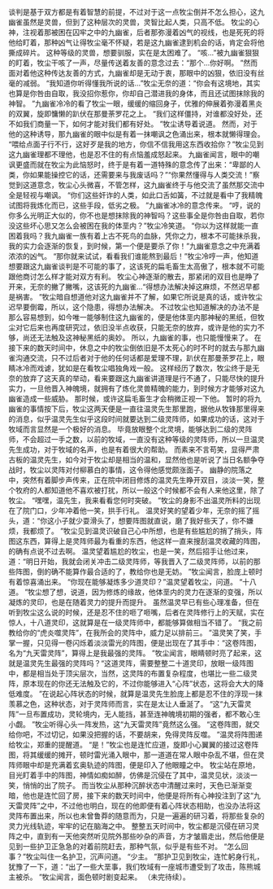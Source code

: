 谈判是基于双方都是有着智慧的前提，不过对于这一点牧尘倒并不怎么担心，这九幽雀虽然是灵兽，但到了这种层次的灵兽，灵智比起人类，只高不低。
牧尘的心神，注视着那被困在囚牢之中的九幽雀，后者那弥漫着凶气的视线，也是死死的将他给盯着，那种凶气让得牧尘毫不怀疑，若是这九幽雀逮到机会的话，肯定会将他撕成碎片。
这种等级的灵兽，想要驯服，实在是太困难了。
“咳…”被九幽雀狠狠的盯着，牧尘干咳了一声，尽量传送着友善的意念过去：“那个…你好啊。
”然而面对着他这种传达友善的方式，九幽雀却是无动于衷，那眼中的凶狠，依旧没有丝毫的减弱。
“我知道你听得懂我所说的话…”牧尘无奈的道：“你会有这境地，其实也算是你咎由自取，我没招你惹你，你却自己潜进我的身体，而且还试图抹除我的神智。
”九幽雀冷冷的看了牧尘一眼，缓缓的缩回身子，优雅的伸展着弥漫着黑炎的双翼，旋即慵懒的趴伏在那曼荼罗花之上。
“我们这样僵持，对谁都没好处，还不如我们商量一下，如何才能对我们都有好处。
”牧尘诱导着说道。
然而，对于他的这种诱导，那九幽雀的眼中似是有着一抹嘲讽之色涌出来，根本就懒得理会。
“喂给点面子行不行，这好歹是我的地方，你信不信我用这东西收拾你？”牧尘见到这九幽雀理都不理他，也是忍不住的有点恼羞成怒起来。
九幽雀闻言，眼中的嘲讽更盛而就在牧尘为此恼怒时，终于是有着一道特殊的意念传了出来：“卑鄙的人类，你如果能操控它的话，还需要来与我废话吗？”“你果然懂得与人类交流！”察觉到这道意念，牧尘心头微喜，不管怎样，这九幽雀终于与他交流了虽然那交流中全是轻视与嘲讽。
“你们这些奸诈的人类，如此口舌如簧，不过就是看中了我精魄试图将我炼化而已，这些手段，低劣之极。
”九幽雀冰冷的意念传来。
“哼，说的你多么光明正大似的，你不也是想抹除我的神智吗？这些事全是你咎由自取，若你没这些坏心思又怎么会被困在我的体垩内？”牧尘冷笑道。
“你以为这样就能一直困着我吗？我九幽雀一族有着上古不死鸟的血脉，凭你之力，根本不可能抹杀我，我的实力会逐渐的恢复，到时候，第一个便是要杀了你！”九幽雀意念之中充满着浓浓的凶气。
“那你就来试试，看看我们谁能熬到最后！”牧尘冷哼一声，他知道想要跟这九幽雀谈判是不可能的事了，这该死的扁毛畜生太高傲了，根本就不可能跟他商讨怎么样才能对双方有利。
牧尘心神逐渐的散去，那紧闭的双目也是睁了开来，无奈的撇了撇嘴，这该死的九幽雀…“得想办法解决掉这麻烦，不然迟早都是祸害。
”牧尘暗自想道他对这九幽雀并不了解，如果它所说是真的话，或许牧尘迟早要倒霉，所以，这个隐患，得想办法解决。
不过牧尘也知道解决的办法不是那么容易想到，如今唯一能够制住这九幽雀的，便是他体垩内那神秘的黑纸，但牧尘对它后来也再度研究过，依旧没半点收获，只能无奈的放弃，或许是他的实力不够，尚还无法触及这神秘黑纸的奥妙。
所以，九幽雀的事，也只能慢慢来了。
在接下来的数天时间中，休息之中的牧尘倒依旧是不太死心的时不时的就去与那九幽雀沟通交流，只不过后者对于他的任何话都是爱理不理，趴伏在那曼荼罗花上，眼睛冰冷而戏谑，犹如是在看牧尘唱独角戏一般。
这样经历了数次，牧尘终于是无奈的放弃了这天真的举动，看来要跟这九幽雀讲道理是行不通了，只能尽快的提升实力，一旦他晋入神魄境，就拥有了炼化灵兽精魄的能力，到时候方才能够对这九幽雀造成一些威胁。
那时候，或许这扁毛畜生才会稍微正视一下他。
暂时的将九幽雀的事情按下后，牧尘这两天便是一直往温灵先生那里跑，据他从牧锋那里得来的消息，似乎温灵先生似乎这段时间就要达到二级灵阵师，如果成功的话，这对于牧域而言显然是一个极好的消息。
毕竟放眼整个北灵境，能够达到二级的灵阵师，不会超过一手之数，以前的牧域，一直没有这种等级的灵阵师，所以一旦温灵先生成功，对于牧域的名声，也是有着很大的帮助。
而素来不言苟笑，显得严肃古板的温灵先生，如今对于牧尘却是相当的温和，显然他也是听说了当日名额争夺战时，牧尘以灵阵对付柳慕白的事情，这令得他感觉颇涨面子。
幽静的院落之中，突然有着脚步声传来，正在院中闭目修炼的温灵先生睁开双目，淡淡一笑，整个牧府的人都知道他不喜欢被打扰，所以一般这个时候都不会有人来他这里，除了牧尘。
“嘿嘿，温先生，我来看看您何时突破。
”牧尘的身影不出温灵所料的出现在了院门口，少年冲着他一笑，拱手行礼。
温灵好笑的望着少年，无奈的摇了摇头，道：“你这小子就少耍滑头了，想要阵图就直说，磨了我好些天了，你不嫌烦，我都烦了。
”牧尘见到温灵识破自己心中所想，也是有些尴尬的捎了捎头，阵图这东西，算得上是灵阵师最为看重的东西，他这样一直来搜刮温灵收藏的阵图，的确有点说不过去啊。
温灵望着尴尬的牧尘，也是一笑，然后招手让他过来，道：“明日开始，我就会闭关冲击二级灵阵师，等我晋入了二级灵阵师，以前的那些阵图，倒的确不能算作最合适的了，教给你也是无妨。
”牧尘闻言，脸庞上顿时有着惊喜涌出来。
“你现在能够凝炼多少道灵印？”温灵望着牧尘，问道。
“十八道。
”牧尘想了想，说道，因为修炼的缘故，他体垩内的灵力在逐渐的变强，所以凝炼的灵印，也是在随着灵力的提升而提升。
虽然温灵早已有些心理准备，但在听到牧尘这么说的时候，还是忍不住的咂了咂嘴，后者在灵阵修行上的天赋，实在惊人，十八道灵印，这就算是在一级灵阵师中，都能够算做相当不错了。
“我之前教给你的“虎炎噬灵阵”，在我所会的灵阵中，威力足以排前三。
”温灵笑了笑，手掌一握，只见得一卷闪烁着淡淡雷光的阵图，便是出现在了其手中：“这卷阵图，名为“九天雷灵阵”，算得上是我最强的灵阵。
”牧尘闻言，眼睛顿时亮了起来，这就是温灵先生最强的灵阵吗？“这道灵阵，需要整整二十道灵印，放眼一级阵图中，都是相当处于顶尖层次，当然，这灵阵的布置复杂程度，也堪比一些二级灵阵，原本现在的你还无法触及它的，不过你能够进入“心阵”状态，这将会大大的降低难度。
”在说起心阵状态的时候，就算是温灵先生脸庞上都是忍不住的浮现一抹羡慕之色，这种状态，对于灵阵师而言，实在是太让人垂涎了。
“这“九天雷灵阵”一旦布置成功，灵轮境内，无人能挡，甚至连神魄境初期的强者，都不敢心生小觑。
”牧尘听得心头一阵发热，这“九天雷灵阵”竟然这么强。
“这卷阵图，就交给你吧，不过切记，如果没把握的话，不要胡来，免得灵阵反噬。
”温灵将阵图递给牧尘，郑重的提醒道。
“是！”牧尘也是连忙应道，旋即小心翼翼的接过这卷阵图，将其缓缓的摊开，顿时雷光涌入眼中，那一道道在常人眼中杂乱不堪，但在灵阵师眼中却是充满着玄奥轨迹的阵图，便是印入了他眼瞳之中。
牧尘站在原地，目光盯着手中的阵图，神情如痴如醉，仿佛是沉侵在了其中，温灵见状，淡淡一笑，悄悄的出了院子。
而当牧尘从那种沉醉状态中清醒过来时，天色已渐渐变暗，他也是连忙回了房，接下来的数天时间中，他便是将所有心神投注到了这“九天雷灵阵”之中，不过他也明白，现在的他即便有着心阵状态相助，也没办法将这灵阵布置出来，所以也未曾鲁莽的随意而为，只是一遍遍的研习着，将那些复杂的灵力光线轨迹，牢牢的记在脑海之中。
整整五天时间中，牧尘都是沉侵在研习灵阵之中，直到有一天他突然听见院外那些吵杂的声音，方才皱眉走出，然后他便是见到一些护卫正急急的对着前院赶去，那种气氛，似乎是有些不对。
“怎么回事？”牧尘叫住一名护卫，沉声问道。
“少主。
”那护卫见到牧尘，连忙躬身行礼，犹豫了一下，道：“出了一些大垩事，我们牧域有一座城市遭受到了攻击，陈熊城主被杀。
”牧尘闻言，面色顿时剧变起来。
（未完待续）。
